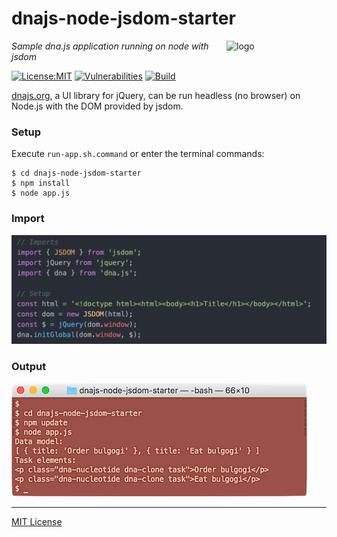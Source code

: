 # dnajs-node-jsdom-starter
<img src=https://dnajs.org/graphics/dnajs-logo.png align=right width=160 alt=logo>

_Sample dna.js application running on node with jsdom_

[![License:MIT](https://img.shields.io/badge/License-MIT-blue.svg)](https://dnajs.org/license)
[![Vulnerabilities](https://snyk.io/test/github/dnajs/dnajs-node-jsdom-starter/badge.svg)](https://snyk.io/test/github/dnajs/dnajs-node-jsdom-starter)
[![Build](https://github.com/dnajs/dnajs-node-jsdom-starter/workflows/build/badge.svg)](https://github.com/dnajs/dnajs-node-jsdom-starter/actions?query=workflow%3Abuild)

[dnajs.org](https://dnajs.org), a UI library for jQuery, can be run headless (no browser) on
Node.js with the DOM provided by jsdom.

### Setup
Execute `run-app.sh.command` or enter the terminal commands:
```
$ cd dnajs-node-jsdom-starter
$ npm install
$ node app.js
```

### Import
![import dna.js](screenshots/import-dnajs.png)

### Output
![require dna.js](screenshots/terminal.png)

---
[MIT License](LICENSE.txt)
